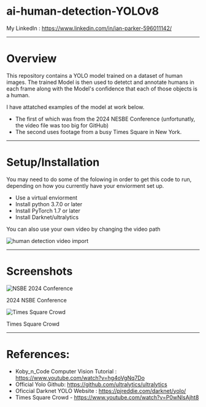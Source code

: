 # ai-human-detection-YOLOv8

My LinkedIn : https://www.linkedin.com/in/ian-parker-596011142/

---------------------------------------
# Overview

This repository contains a YOLO model trained on a dataset of human images.
The trained Model is then used to detetct and annotate humans in each frame along with the Model's confidence that each of those objects is a human. 

I have attatched examples of the model at work below. 

  - The first of which was from the 2024 NESBE Conference (unfortunatly, the video file was too big for GitHub)
  - The second uses footage from a busy Times Square in New York. 
---------------------------------------
# Setup/Installation

You may need to do some of the folowing in order to get this code to run, depending on how you currently have your enviorment set up. 

  - Use a virtual enviorment
  - Install python 3.7.0 or later
  - Install PyTorch 1.7 or later
  - Install Darknet/ultralytics

You can also use your own video by changing the video path

![human detection video import](https://github.com/ianmparker/human-detection-YOLOv8/assets/18231849/9cc7769a-75c5-4bdc-92f0-6361963098a4)



---------------------------------------
# Screenshots

![NSBE 2024 Conference](https://github.com/ianmparker/human-detection-YOLOv8/assets/18231849/d7b60537-fb55-4791-aa7a-88681d72ae98)

2024 NSBE Conference 

![Times Square Crowd](https://github.com/ianmparker/human-detection-YOLOv8/assets/18231849/371521fb-801f-4dad-a0e9-b6f20d220685)

Times Square Crowd

------------------------------------

# References: 

  - Koby_n_Code Computer Vision Tutorial : https://www.youtube.com/watch?v=hg4oVgNq7Do
  - Official Yolo Github: https://github.com/ultralytics/ultralytics
  - Oficcial Darknet YOLO Website : https://pjreddie.com/darknet/yolo/
  - Times Square Crowd - https://www.youtube.com/watch?v=P0wNIsAjht8
